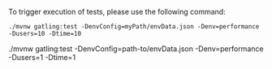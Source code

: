 To trigger execution of tests, please use the following command:

`./mvnw gatling:test -DenvConfig=myPath/envData.json -Denv=performance -Dusers=10 -Dtime=10`

./mvnw gatling:test -DenvConfig=path-to/envData.json -Denv=performance -Dusers=1 -Dtime=1
